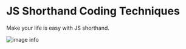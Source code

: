 # JS Shorthand Coding Techniques 

Make your life is easy with JS shorthand.



![image info](https://ichi.pro/assets/images/max/724/1*YrwQ8bpMR6iwumlZl8CZsA.jpeg)